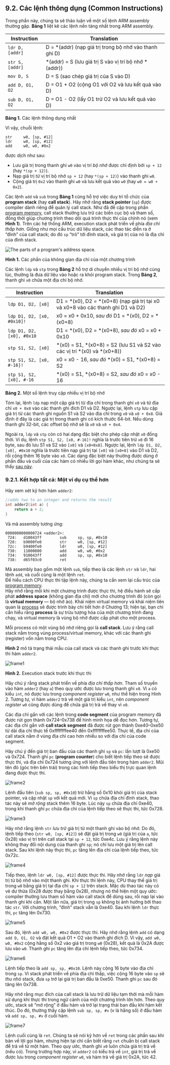 ## 9.2. Các lệnh thông dụng (Common Instructions)  

Trong phần này, chúng ta sẽ thảo luận về một số lệnh ARM assembly thường gặp. **Bảng 1** liệt kê các lệnh nền tảng nhất trong ARM assembly.

| Instruction | Translation |
| --- | --- |
| `ldr D, [addr]` | D = \*(addr) (nạp giá trị trong bộ nhớ vào thanh ghi D) |
| `str S, [addr]` | \*(addr) = S (lưu giá trị S vào vị trí bộ nhớ \*(addr)) |
| `mov D, S` | D = S (sao chép giá trị của S vào D) |
| `add D, O1, O2` | D = O1 + O2 (cộng O1 với O2 và lưu kết quả vào D) |
| `sub D, O1, O2` | D = O1 - O2 (lấy O1 trừ O2 và lưu kết quả vào D) |

**Bảng 1.** Các lệnh thông dụng nhất

Vì vậy, chuỗi lệnh:

```
str     w0, [sp, #12]
ldr     w0, [sp, #12]
add     w0, w0, #0x2
```

được dịch như sau:

- Lưu giá trị trong thanh ghi `w0` vào vị trí *bộ nhớ* được chỉ định bởi `sp + 12` (hay `*(sp + 12)`).
- Nạp giá trị *từ* vị trí bộ nhớ `sp + 12` (hay `*(sp + 12)`) vào thanh ghi `w0`.
- Cộng giá trị `0x2` vào thanh ghi `w0` và lưu kết quả vào `w0` (hay `w0 = w0 + 0x2`).

Các lệnh `add` và `sub` trong **Bảng 1** cũng hỗ trợ việc duy trì tổ chức của **program stack** (hay **call stack**). Hãy nhớ rằng **stack pointer** (`sp`) được compiler dành riêng để quản lý call stack. Như đã đề cập trong phần [program memory](../C2-C_depth/scope_memory.html#_parts_of_program_memory_and_scope), call stack thường lưu trữ các biến cục bộ và tham số, đồng thời giúp chương trình theo dõi quá trình thực thi của chính nó (xem **Hình 1**). Trên các hệ thống ARM, execution stack phát triển về phía *địa chỉ thấp hơn*. Giống như mọi cấu trúc dữ liệu stack, các thao tác diễn ra ở “đỉnh” của call stack; do đó `sp` “trỏ” tới đỉnh stack, và giá trị của nó là địa chỉ của đỉnh stack.

![The parts of a program's address space.](_images/memparts.png)  

**Hình 1.** Các phần của không gian địa chỉ của một chương trình

Các lệnh `ldp` và `stp` trong **Bảng 2** hỗ trợ di chuyển nhiều vị trí bộ nhớ cùng lúc, thường là đưa dữ liệu vào hoặc ra khỏi program stack. Trong **Bảng 2**, thanh ghi `x0` chứa một địa chỉ bộ nhớ.

| Instruction | Translation |
| --- | --- |
| `ldp D1, D2, [x0]` | D1 = \*(x0), D2 = \*(x0+8) (nạp giá trị tại x0 và x0+8 vào các thanh ghi D1 và D2) |
| `ldp D1, D2, [x0, #0x10]!` | x0 = x0 + 0x10, *sau đó* D1 = \*(x0), D2 = \*(x0+8) |
| `ldp D1, D2, [x0], #0x10` | D1 = \*(x0), D2 = \*(x0+8), *sau đó* x0 = x0 + 0x10 |
| `stp S1, S2, [x0]` | \*(x0) = S1, \*(x0+8) = S2 (lưu S1 và S2 vào các vị trí \*(x0) và \*(x0+8)) |
| `stp S1, S2, [x0, #-16]!` | x0 = x0 - 16, *sau đó* \*(x0) = S1, \*(x0+8) = S2 |
| `stp S1, S2, [x0], #-16` | \*(x0) = S1, \*(x0+8) = S2, *sau đó* x0 = x0 - 16 |

**Bảng 2.** Một số lệnh truy cập nhiều vị trí bộ nhớ

Tóm lại, lệnh `ldp` nạp một cặp giá trị từ địa chỉ trong thanh ghi `x0` và từ địa chỉ `x0 + 0x8` vào các thanh ghi đích D1 và D2. Ngược lại, lệnh `stp` lưu cặp giá trị từ các thanh ghi nguồn S1 và S2 vào địa chỉ trong `x0` và `x0 + 0x8`. Giả định ở đây là các giá trị trong thanh ghi có kích thước 64-bit. Nếu dùng thanh ghi 32-bit, các offset bộ nhớ sẽ là `x0` và `x0 + 0x4`.

Ngoài ra, `ldp` và `stp` còn có hai dạng đặc biệt cho phép cập nhật `x0` đồng thời. Ví dụ, lệnh `stp S1, S2, [x0, #-16]!` nghĩa là trước tiên trừ `x0` đi 16 byte, sau đó lưu S1 và S2 vào `[x0]` và `[x0+0x8]`. Ngược lại, lệnh `ldp D1, D2, [x0], #0x10` nghĩa là trước tiên nạp giá trị tại `[x0]` và `[x0+8]` vào D1 và D2, rồi cộng thêm 16 byte vào `x0`. Các dạng đặc biệt này thường được dùng ở phần đầu và cuối của các hàm có nhiều lời gọi hàm khác, như chúng ta sẽ thấy [sau này](functions.html#_tracing_through_an_example).

### 9.2.1. Kết hợp tất cả: Một ví dụ cụ thể hơn  

Hãy xem xét kỹ hơn hàm `adder2`:

```c
//adds two to an integer and returns the result
int adder2(int a) {
    return a + 2;
}
```

Và mã assembly tương ứng:

```
0000000000000724 <adder2>:
 724:   d10043ff        sub     sp, sp, #0x10
 728:   b9000fe0        str     w0, [sp, #12]
 72c:   b9400fe0        ldr     w0, [sp, #12]
 730:   11000800        add     w0, w0, #0x2
 734:   910043ff        add     sp, sp, #0x10
 738:   d65f03c0        ret
```


Mã assembly bao gồm một lệnh `sub`, tiếp theo là các lệnh `str` và `ldr`, hai lệnh `add`, và cuối cùng là một lệnh `ret`.  
Để hiểu cách CPU thực thi tập lệnh này, chúng ta cần xem lại cấu trúc của [program memory](../C2-C_depth/scope_memory.html#_parts_of_program_memory_and_scope).  
Hãy nhớ rằng mỗi khi một chương trình được thực thi, hệ điều hành sẽ cấp phát **address space** (không gian địa chỉ) mới cho chương trình đó (còn gọi là **virtual memory** — bộ nhớ ảo). Khái niệm virtual memory và khái niệm liên quan là [process](../C13-OS/processes.html#_processes) sẽ được trình bày chi tiết hơn ở Chương 13; hiện tại, bạn chỉ cần hiểu rằng **process** là sự trừu tượng hóa của một chương trình đang chạy, và virtual memory là vùng bộ nhớ được cấp phát cho một process.  

Mỗi process có một vùng bộ nhớ riêng gọi là **call stack**. Lưu ý rằng call stack nằm trong vùng process/virtual memory, khác với các thanh ghi (register) vốn nằm trong CPU.

**Hình 2** mô tả trạng thái mẫu của call stack và các thanh ghi trước khi thực thi hàm `adder2`.

![frame1](_images/ex1_1.png)  

**Hình 2.** Execution stack trước khi thực thi

Hãy chú ý rằng stack phát triển về phía *địa chỉ thấp hơn*. Tham số truyền vào hàm `adder2` (hay `a`) theo quy ước được lưu trong thanh ghi `x0`. Vì `a` có kiểu `int`, nó được lưu trong *component register* `w0`, như thể hiện trong Hình 2. Tương tự, vì hàm `adder2` trả về một giá trị kiểu `int`, nên *component register* `w0` cũng được dùng để chứa giá trị trả về thay vì `x0`.

Các địa chỉ gắn với các lệnh trong **code segment** của program memory đã được rút gọn thành 0x724–0x738 để hình minh họa dễ đọc hơn. Tương tự, các địa chỉ gắn với **call stack segment** đã được rút gọn thành 0xe40–0xe50 từ dải địa chỉ thực tế 0xffffffffee40 đến 0xffffffffee50. Thực tế, địa chỉ của call stack nằm ở vùng địa chỉ cao hơn nhiều so với địa chỉ của code segment.

Hãy chú ý đến giá trị ban đầu của các thanh ghi `sp` và `pc`: lần lượt là 0xe50 và 0x724. Thanh ghi `pc` (**program counter**) cho biết lệnh tiếp theo sẽ được thực thi, và địa chỉ 0x724 tương ứng với lệnh đầu tiên trong hàm `adder2`. Mũi tên đỏ (góc trên bên trái) trong các hình tiếp theo biểu thị trực quan lệnh đang được thực thi.

![frame2](_images/ex1_2.png)  

Lệnh đầu tiên (`sub sp, sp, #0x10`) trừ hằng số 0x10 khỏi giá trị của stack pointer, và cập nhật `sp` với kết quả mới. Vì `sp` chứa địa chỉ đỉnh stack, thao tác này sẽ *mở rộng* stack thêm 16 byte. Lúc này `sp` chứa địa chỉ 0xe40, trong khi thanh ghi `pc` chứa địa chỉ của lệnh tiếp theo sẽ thực thi, tức 0x728.

![frame3](_images/ex1_3.png)  

Hãy nhớ rằng lệnh `str` *lưu trữ* giá trị từ một thanh ghi vào bộ nhớ. Do đó, lệnh tiếp theo (`str w0, [sp, #12]`) sẽ đặt giá trị trong `w0` (giá trị của `a`, tức 0x28) vào vị trí trên call stack tại `sp + 12`, tức 0xe4c. Lưu ý rằng lệnh này không thay đổi nội dung của thanh ghi `sp`; nó chỉ lưu một giá trị lên call stack. Sau khi lệnh này thực thi, `pc` tăng lên địa chỉ của lệnh tiếp theo, tức 0x72c.

![frame4](_images/ex1_4.png)  

Tiếp theo, lệnh `ldr w0, [sp, #12]` được thực thi. Hãy nhớ rằng `ldr` *nạp* giá trị từ bộ nhớ vào một thanh ghi. Khi thực thi lệnh này, CPU thay thế giá trị trong `w0` bằng giá trị tại địa chỉ `sp + 12` trên stack. Mặc dù thao tác này có vẻ dư thừa (0x28 được thay bằng 0x28), nhưng nó thể hiện một quy ước: compiler thường lưu tham số hàm vào call stack để dùng sau, rồi nạp lại vào thanh ghi khi cần. Một lần nữa, giá trị trong `sp` không bị ảnh hưởng bởi thao tác `str`. Với chương trình, “đỉnh” stack vẫn là 0xe40. Sau khi lệnh `ldr` thực thi, `pc` tăng lên 0x730.

![frame5](_images/ex1_5.png)  

Sau đó, lệnh `add w0, w0, #0x2` được thực thi. Hãy nhớ rằng lệnh `add` có dạng `add D, O1, O2` và đặt kết quả O1 + O2 vào thanh ghi đích D. Vì vậy, `add w0, w0, #0x2` cộng hằng số 0x2 vào giá trị trong `w0` (0x28), kết quả là 0x2A được lưu vào `w0`. Thanh ghi `pc` tăng lên địa chỉ lệnh tiếp theo, tức 0x734.

![frame6](_images/ex1_6.png)  

Lệnh tiếp theo là `add sp, sp, #0x10`. Lệnh này cộng 16 byte vào địa chỉ trong `sp`. Vì stack phát triển về phía địa chỉ thấp, việc cộng 16 byte vào `sp` sẽ *thu nhỏ* stack, đưa `sp` trở lại giá trị ban đầu là 0xe50. Thanh ghi `pc` sau đó tăng lên 0x738.

Hãy nhớ rằng mục đích của call stack là lưu trữ dữ liệu tạm thời mà mỗi hàm sử dụng khi thực thi trong ngữ cảnh của một chương trình lớn hơn. Theo quy ước, stack sẽ “mở rộng” ở đầu hàm và trở lại trạng thái ban đầu khi hàm kết thúc. Do đó, thường thấy cặp lệnh `sub sp, sp, #v` (v là hằng số) ở đầu hàm và `add sp, sp, #v` ở cuối hàm.

![frame7](_images/ex1_7.png)  

Lệnh cuối cùng là `ret`. Chúng ta sẽ nói kỹ hơn về `ret` trong các phần sau khi bàn về lời gọi hàm, nhưng hiện tại chỉ cần biết rằng `ret` chuẩn bị call stack để trả về từ một hàm. Theo quy ước, thanh ghi `x0` luôn chứa giá trị trả về (nếu có). Trong trường hợp này, vì `adder2` có kiểu trả về `int`, giá trị trả về được lưu trong *component register* `w0`, và hàm trả về giá trị 0x2A, tức 42.






